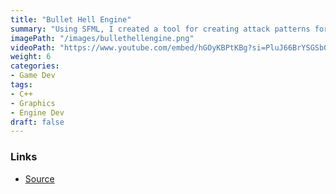 ```yaml
---
title: "Bullet Hell Engine"
summary: "Using SFML, I created a tool for creating attack patterns for bullet hell enemies. It can handle tens of thousands of bullets being drawn to the screen whilst mainting high performance by using batch renderering techniques."
imagePath: "/images/bullethellengine.png"
videoPath: "https://www.youtube.com/embed/hGOyKBPtKBg?si=PluJ66BrYSGSb0n7"
weight: 6
categories:
- Game Dev
tags:
- C++
- Graphics
- Engine Dev
draft: false
---
```


### Links
- [Source](https://github.com/erikbolumburu11/Touhou-Clone-Engine)